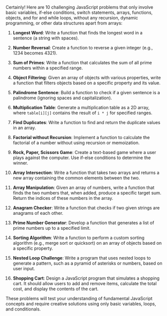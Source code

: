 Certainly! Here are 10 challenging JavaScript problems that only involve basic variables, if-else conditions, switch statements, arrays, functions, objects, and for and while loops, without any recursion, dynamic programming, or other data structures apart from arrays:

1. **Longest Word**: Write a function that finds the longest word in a sentence (a string with spaces).

2. **Number Reversal**: Create a function to reverse a given integer (e.g., 1234 becomes 4321).

3. **Sum of Primes**: Write a function that calculates the sum of all prime numbers within a specified range.

4. **Object Filtering**: Given an array of objects with various properties, write a function that filters objects based on a specific property and its value.

5. **Palindrome Sentence**: Build a function to check if a given sentence is a palindrome (ignoring spaces and capitalization).

6. **Multiplication Table**: Generate a multiplication table as a 2D array, where `table[i][j]` contains the result of `i * j` for specified ranges.

7. **Find Duplicates**: Write a function to find and return the duplicate values in an array.

8. **Factorial without Recursion**: Implement a function to calculate the factorial of a number without using recursion or memoization.

9. **Rock, Paper, Scissors Game**: Create a text-based game where a user plays against the computer. Use if-else conditions to determine the winner.

10. **Array Intersection**: Write a function that takes two arrays and returns a new array containing the common elements between the two.

11. **Array Manipulation**: Given an array of numbers, write a function that finds the two numbers that, when added, produce a specific target sum. Return the indices of these numbers in the array.

12. **Anagram Checker**: Write a function that checks if two given strings are anagrams of each other.

13. **Prime Number Generator**: Develop a function that generates a list of prime numbers up to a specified limit.

14. **Sorting Algorithm**: Write a function to perform a custom sorting algorithm (e.g., merge sort or quicksort) on an array of objects based on a specific property.

15. **Nested Loop Challenge**: Write a program that uses nested loops to generate a pattern, such as a pyramid of asterisks or numbers, based on user input.

16. **Shopping Cart**: Design a JavaScript program that simulates a shopping cart. It should allow users to add and remove items, calculate the total cost, and display the contents of the cart.

These problems will test your understanding of fundamental JavaScript concepts and require creative solutions using only basic variables, loops, and conditionals.
